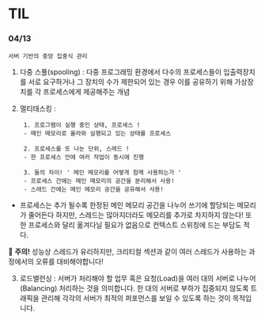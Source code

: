 # TIL 

### 04/13

`서버 기반의 중앙 집중식 관리`

1. 다중 스풀(spooling) : 다중 프로그래밍 환경에서 다수의 프로세스들이 입출력장치를 서로
		      요구하거나 그 장치의 수가 제한되어 있는 경우 이를 공유하기 위해
		      가상장치를 각 프로세스에게 제공해주는 개념

2. 멀티태스킹 : 

		1. 프로그램이 실행 중인 상태, 프로세스 !
		- 메인 메모리로 올라와 실행되고 있는 상태를 프로세스

		2. 프로세스를 또 나눈 단위, 스레드 !
		- 한 프로세스 안에 여러 작업이 동시에 진행

		3. 둘의 차이! ' 메인 메모리를 어떻게 함께 사용하는가 '
		- 프로세스 간에는 메인 메모리의 공간을 분리해서 사용!
		- 스레드 간에는 메인 메모리 공간을 공유해서 사용!

- 프로세스는 추가 될수록 한정된 메인 메모리 공간을 나누어 쓰기에 할당되는 메모리가 줄어든다
하지만, 스레드는 많아지더라도 메모리를 추가로 차지하지 않는다! 또한 프로세스와 달리 옮겨다닐
필요가 없음으로 컨텍스트 스위칭에 드는 부담도 적다.

📌 **주의!** 성능상 스레드가 유리하지만, 크리티컬 섹션과 같이 여러 스레드가 사용하는 과정에서의 오류를
대비해야합니다!

3. 로드밸런싱 : 서버가 처리해야 할 업무 혹은 요청(Load)을 여러 대의 서버로 나누어(Balancing)
처리하는 것을 의미합니다. 한 대의 서버로 부하가 집중되지 않도록 트래픽을 관리해 각각의
서버가 최적의 퍼포먼스를 보일 수 있도록 하는 것이 목적입니다.
